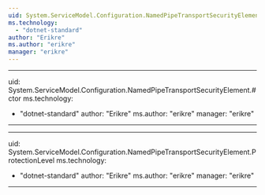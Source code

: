 ```yaml
---
uid: System.ServiceModel.Configuration.NamedPipeTransportSecurityElement
ms.technology: 
  - "dotnet-standard"
author: "Erikre"
ms.author: "erikre"
manager: "erikre"
---
```


---
uid: System.ServiceModel.Configuration.NamedPipeTransportSecurityElement.#ctor
ms.technology: 
  - "dotnet-standard"
author: "Erikre"
ms.author: "erikre"
manager: "erikre"
---

---
uid: System.ServiceModel.Configuration.NamedPipeTransportSecurityElement.ProtectionLevel
ms.technology: 
  - "dotnet-standard"
author: "Erikre"
ms.author: "erikre"
manager: "erikre"
---
